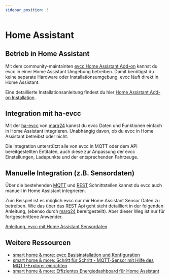 ```yaml
---
sidebar_position: 3
---
```


# Home Assistant

## Betrieb in Home Assistant

Mit dem community-maintainten [evcc Home Assistant Add-on](https://github.com/evcc-io/hassio-addon) kannst du evcc in einer Home Assistant Umgebung betreiben.
Damit benötigst du keine separate Hardware oder Installationsumgebung.
evcc läuft direkt in Home Assistant.

Eine detaillierte Installationsanleitung findest du hier
[Home Assistant Add-on Installation](../installation/home-assistant).


## Integration mit ha-evcc

Mit der [ha-evcc](https://github.com/marq24/ha-evcc) von [marq24](https://github.com/marq24) kannst du evcc Daten und Funktionen einfach in Home Assistant integrieren.
Unabhängig davon, ob du evcc in Home Assistant betreibst oder nicht.

Die Integration unterstützt alle von evcc in MQTT oder dem API bereitgestellten Entitäten, auch diese zur Anpassung der 
evcc Einstellungen, Ladepunkte und der entsprechenden Fahrzeuge.

## Manuelle Integration (z.B. Sensordaten)

Über die bestehenden [MQTT](/docs/integrations/mqtt-api) und [REST](/docs/integrations/rest-api) Schnittstellen kannst du evcc auch manuell in Home Assistant integrieren.

Zum Beispiel ist es möglich evcc nur mir Home Assistant Sensor Daten zu betreiben.
Wie das über das REST Api geht steht detailliert in der folgenden Anleitung, (ebenso durch [marq24](https://github.com/marq24) bereitgestellt). Aber dieser Weg ist nur für fortgeschrittene Anwender.

[Anleitung, evcc mit Home Assistant Sensordaten](https://github.com/marq24/ha-evcc/blob/main/HA_AS_EVCC_SOURCE.md)

## Weitere Ressourcen

- [smart home & more: evcc Basisinstallation und Konfiguration](https://youtu.be/aPq8k2MronY)
- [smart home & more: Schritt für Schritt - MQTT-Sensor mit Hilfe des MQTT-Explorer einrichten](https://youtu.be/0QQ3y8fgRVA)
- [smart home & more: Effizientes Energiedashboard für Home Assistant](https://youtu.be/V3p5-16U_oU)
